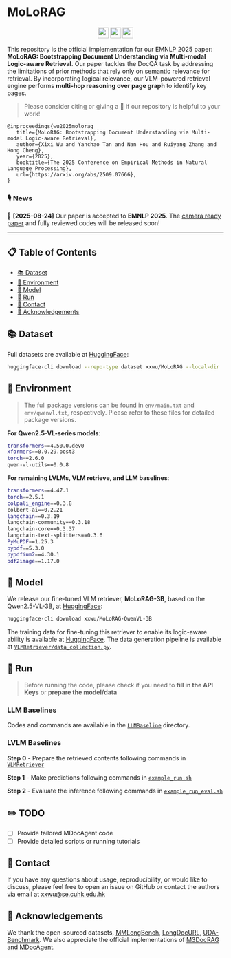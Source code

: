 # MoLoRAG

<p align="center">
   <a href="https://arxiv.org/abs/2509.07666"><img src="https://img.shields.io/badge/📝-Paper-blue" height="25"></a>
   <a href="https://huggingface.co/datasets/xxwu/MoLoRAG"><img src="https://img.shields.io/badge/🤗-Dataset-green" height="25"></a>
   <a href="https://huggingface.co/xxwu/MoLoRAG-QwenVL-3B"><img src="https://img.shields.io/badge/🚀-Model-yellow" height="25"></a>
</p>


This repository is the official implementation for our EMNLP 2025 paper: **MoLoRAG: Bootstrapping Document Understanding via Multi-modal Logic-aware Retrieval**. Our paper tackles the DocQA task by addressing the limitations of prior methods that rely only on semantic relevance for retrieval. By incorporating logical relevance, our VLM-powered retrieval
engine performs **multi-hop reasoning over page graph** to identify key pages.

> Please consider citing or giving a 🌟 if our repository is helpful to your work!

```
@inproceedings{wu2025molorag
   title={MoLoRAG: Bootstrapping Document Understanding via Multi-modal Logic-aware Retrieval},
   author={Xixi Wu and Yanchao Tan and Nan Hou and Ruiyang Zhang and Hong Cheng},
   year={2025},
   booktitle={The 2025 Conference on Empirical Methods in Natural Language Processing},
   url={https://arxiv.org/abs/2509.07666},
}
```

### 🎙️ News 

🎉 **[2025-08-24]** Our paper is accepted to **EMNLP 2025**. The [camera ready paper](https://arxiv.org/abs/2509.07666) and fully reviewed codes will be released soon!

---

## 📋 Table of Contents

- [📚 Dataset](#-dataset)
- [🔧 Environment](#-environment)
- [🤗 Model](#-model)
- [🚀 Run](#-run)
- [📮 Contact](#-contact)
- [🙏 Acknowledgements](#-acknowledgements)



## 📚 Dataset

Full datasets are available at [HuggingFace](https://huggingface.co/datasets/xxwu/MoLoRAG):

```bash
huggingface-cli download --repo-type dataset xxwu/MoLoRAG --local-dir ./dataset/
```

## 🔧 Environment

> The full package versions can be found in `env/main.txt` and `env/qwenvl.txt`, respectively. Please refer to these files for detailed package versions.

**For Qwen2.5-VL-series models**:
```bash
transformers==4.50.0.dev0
xformers==0.0.29.post3
torch==2.6.0
qwen-vl-utils==0.0.8
```

**For remaining LVLMs, VLM retrieve, and LLM baselines**:
```bash
transformers==4.47.1
torch==2.5.1
colpali_engine==0.3.8
colbert-ai==0.2.21
langchain==0.3.19
langchain-community==0.3.18
langchain-core==0.3.37
langchain-text-splitters==0.3.6
PyMuPDF==1.25.3
pypdf==5.3.0
pypdfium2==4.30.1
pdf2image==1.17.0
```

## 🤗 Model

We release our fine-tuned VLM retriever, **MoLoRAG-3B**, based on the Qwen2.5-VL-3B, at [HuggingFace](https://huggingface.co/xxwu/MoLoRAG-QwenVL-3B):

```bash
huggingface-cli download xxwu/MoLoRAG-QwenVL-3B
```

The training data for fine-tuning this retriever to enable its logic-aware ability is available at [HuggingFace](https://huggingface.co/datasets/xxwu/MoLoRAG/blob/main/train_MoLoRAG_pairs_gpt4o.json). The data generation pipeline is available at [`VLMRetriever/data_collection.py`](https://github.com/WxxShirley/MoLoRAG/blob/main/VLMRetriever/data_collection.py).

## 🚀 Run

> Before running the code, please check if you need to **fill in the API Keys** or **prepare the model/data**

### LLM Baselines
Codes and commands are available in the [`LLMBaseline`](./LLMBaseline) directory.

### LVLM Baselines

**Step 0** - Prepare the retrieved contents following commands in [`VLMRetriever`](./VLMRetriever)

**Step 1** - Make predictions following commands in [`example_run.sh`](./example_run.sh)

**Step 2** - Evaluate the inference following commands in [`example_run_eval.sh`](./example_run_eval.sh)

## ✏️ TODO 

- [ ] Provide tailored MDocAgent code
- [ ] Provide detailed scripts or running tutorials

## 📮 Contact

If you have any questions about usage, reproducibility, or would like to discuss, please feel free to open an issue on GitHub or contact the authors via email at [xxwu@se.cuhk.edu.hk](mailto:xxwu@se.cuhk.edu.hk)

## 🙏 Acknowledgements

We thank the open-sourced datasets, [MMLongBench](https://github.com/mayubo2333/MMLongBench-Doc/), [LongDocURL](https://github.com/dengc2023/LongDocURL/), [UDA-Benchmark](https://github.com/qinchuanhui/UDA-Benchmark). We also appreciate the official implementations of [M3DocRAG](https://github.com/bloomberg/m3docrag) and [MDocAgent](https://github.com/aiming-lab/MDocAgent).
